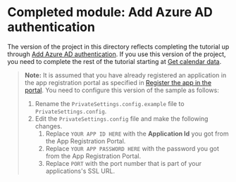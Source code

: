 # Completed module: Add Azure AD authentication

The version of the project in this directory reflects completing the tutorial up through [Add Azure AD authentication](https://docs.microsoft.com/graph/tutorials/aspnet?tutorial-step=3). If you use this version of the project, you need to complete the rest of the tutorial starting at [Get calendar data](https://docs.microsoft.com/graph/tutorials/aspnet?tutorial-step=4).

> **Note:** It is assumed that you have already registered an application in the app registration portal as specified in [Register the app in the portal](https://docs.microsoft.com/graph/tutorials/aspnet?tutorial-step=2). You need to configure this version of the sample as follows:
>
> 1. Rename the `PrivateSettings.config.example` file to `PrivateSettings.config`.
> 1. Edit the `PrivateSettings.config` file and make the following changes.
>     1. Replace `YOUR APP ID HERE` with the **Application Id** you got from the App Registration Portal.
>     1. Replace `YOUR APP PASSWORD HERE` with the password you got from the App Registration Portal.
>     1. Replace `PORT` with the port number that is part of your applications's SSL URL.
